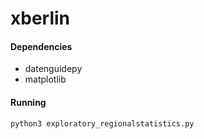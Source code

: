 # xberlin

#### Dependencies
- datenguidepy
- matplotlib


#### Running
```
python3 exploratory_regionalstatistics.py
```


